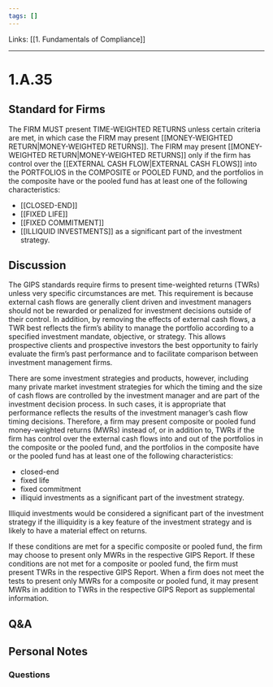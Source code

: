 ```yaml
---
tags: []
---
```

Links: [[1. Fundamentals of Compliance]]
___
# 1.A.35
## Standard for Firms
The FIRM MUST present TIME-WEIGHTED RETURNS unless certain criteria are met, in which case the FIRM may present [[MONEY-WEIGHTED RETURN|MONEY-WEIGHTED RETURNS]]. The FIRM may present [[MONEY-WEIGHTED RETURN|MONEY-WEIGHTED RETURNS]] only if the firm has control over the [[EXTERNAL CASH FLOW|EXTERNAL CASH FLOWS]] into the PORTFOLIOS in the COMPOSITE or POOLED FUND, and the portfolios in the composite have or the pooled fund has at least one of the following characteristics:
- [[CLOSED-END]]
- [[FIXED LIFE]]
- [[FIXED COMMITMENT]]
- [[ILLIQUID INVESTMENTS]] as a significant part of the investment strategy.
## Discussion
The GIPS standards require firms to present time-weighted returns (TWRs) unless very specific circumstances are met. This requirement is because external cash flows are generally client driven and investment managers should not be rewarded or penalized for investment decisions outside of their control. In addition, by removing the effects of external cash flows, a TWR best reflects the firm’s ability to manage the portfolio according to a specified investment mandate, objective, or strategy. This allows prospective clients and prospective investors the best opportunity to fairly evaluate the firm’s past performance and to facilitate comparison between investment management firms.

There are some investment strategies and products, however, including many private market investment strategies for which the timing and the size of cash flows are controlled by the investment manager and are part of the investment decision process. In such cases, it is appropriate that performance reflects the results of the investment manager’s cash flow timing decisions. Therefore, a firm may present composite or pooled fund money-weighted returns (MWRs) instead of, or in addition to, TWRs if the firm has control over the external cash flows into and out of the portfolios in the composite or the pooled fund, and the portfolios in the composite have or the pooled fund has at least one of the following characteristics:
- closed-end
- fixed life
- fixed commitment
- illiquid investments as a significant part of the investment strategy.

Illiquid investments would be considered a significant part of the investment strategy if the illiquidity is a key feature of the investment strategy and is likely to have a material effect on returns.

If these conditions are met for a specific composite or pooled fund, the firm may choose to present only MWRs in the respective GIPS Report. If these conditions are not met for a composite or pooled fund, the firm must present TWRs in the respective GIPS Report. When a firm does not meet the tests to present only MWRs for a composite or pooled fund, it may present MWRs in addition to TWRs in the respective GIPS Report as supplemental information.
## Q&A

## Personal Notes

### Questions